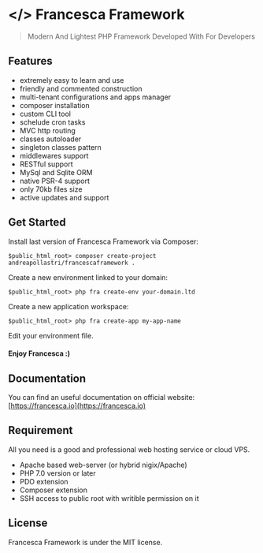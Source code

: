 # </> Francesca Framework

> Modern And Lightest PHP Framework Developed With  For Developers

## Features

* extremely easy to learn and use
* friendly and commented construction
* multi-tenant configurations and apps manager
* composer installation
* custom CLI tool
* schelude cron tasks
* MVC http routing
* classes autoloader
* singleton classes pattern
* middlewares support
* RESTful support
* MySql and Sqlite ORM
* native PSR-4 support
* only 70kb files size
* active updates and support

## Get Started

Install last version of Francesca Framework via Composer:
```
$public_html_root> composer create-project andreapollastri/francescaframework .
```

Create a new environment linked to your domain:
```
$public_html_root> php fra create-env your-domain.ltd
```

Create a new application workspace:
```
$public_html_root> php fra create-app my-app-name
```

Edit your environment file.

#### Enjoy Francesca :)

## Documentation

You can find an useful documentation on official website: [https://francesca.io](https://francesca.io)

## Requirement

All you need is a good and professional web hosting service or cloud VPS.

* Apache based web-server (or hybrid nigix/Apache)
* PHP 7.0 version or later
* PDO extension
* Composer extension
* SSH access to public root with writible permission on it

## License

Francesca Framework is under the MIT license.


